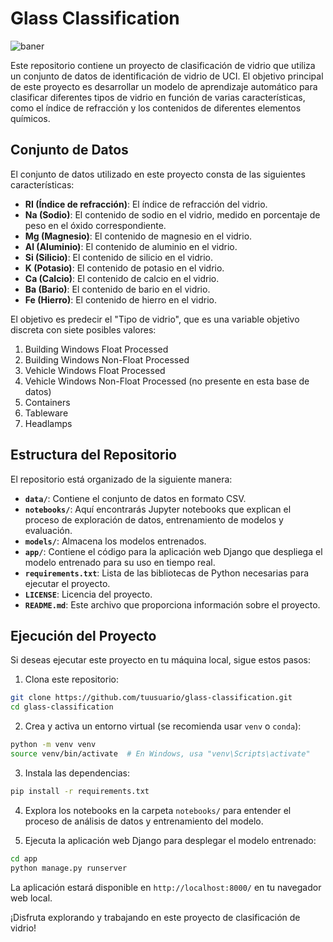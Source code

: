 # Glass Classification
![baner](https://img.freepik.com/vector-premium/machine-learning-banner-web-icon-set-mineria-datos-algoritmo-red-neuronal_35632-107.jpg?w=2000)

Este repositorio contiene un proyecto de clasificación de vidrio que utiliza un conjunto de datos de identificación de vidrio de UCI. El objetivo principal de este proyecto es desarrollar un modelo de aprendizaje automático para clasificar diferentes tipos de vidrio en función de varias características, como el índice de refracción y los contenidos de diferentes elementos químicos.

## Conjunto de Datos

El conjunto de datos utilizado en este proyecto consta de las siguientes características:

- **RI (Índice de refracción)**: El índice de refracción del vidrio.
- **Na (Sodio)**: El contenido de sodio en el vidrio, medido en porcentaje de peso en el óxido correspondiente.
- **Mg (Magnesio)**: El contenido de magnesio en el vidrio.
- **Al (Aluminio)**: El contenido de aluminio en el vidrio.
- **Si (Silicio)**: El contenido de silicio en el vidrio.
- **K (Potasio)**: El contenido de potasio en el vidrio.
- **Ca (Calcio)**: El contenido de calcio en el vidrio.
- **Ba (Bario)**: El contenido de bario en el vidrio.
- **Fe (Hierro)**: El contenido de hierro en el vidrio.

El objetivo es predecir el "Tipo de vidrio", que es una variable objetivo discreta con siete posibles valores:

1. Building Windows Float Processed
2. Building Windows Non-Float Processed
3. Vehicle Windows Float Processed
4. Vehicle Windows Non-Float Processed (no presente en esta base de datos)
5. Containers
6. Tableware
7. Headlamps

## Estructura del Repositorio

El repositorio está organizado de la siguiente manera:

- **`data/`**: Contiene el conjunto de datos en formato CSV.
- **`notebooks/`**: Aquí encontrarás Jupyter notebooks que explican el proceso de exploración de datos, entrenamiento de modelos y evaluación.
- **`models/`**: Almacena los modelos entrenados.
- **`app/`**: Contiene el código para la aplicación web Django que despliega el modelo entrenado para su uso en tiempo real.
- **`requirements.txt`**: Lista de las bibliotecas de Python necesarias para ejecutar el proyecto.
- **`LICENSE`**: Licencia del proyecto.
- **`README.md`**: Este archivo que proporciona información sobre el proyecto.

## Ejecución del Proyecto

Si deseas ejecutar este proyecto en tu máquina local, sigue estos pasos:

1. Clona este repositorio:

```bash
git clone https://github.com/tuusuario/glass-classification.git
cd glass-classification
```

2. Crea y activa un entorno virtual (se recomienda usar `venv` o `conda`):

```bash
python -m venv venv
source venv/bin/activate  # En Windows, usa "venv\Scripts\activate"
```

3. Instala las dependencias:

```bash
pip install -r requirements.txt
```

4. Explora los notebooks en la carpeta `notebooks/` para entender el proceso de análisis de datos y entrenamiento del modelo.

5. Ejecuta la aplicación web Django para desplegar el modelo entrenado:

```bash
cd app
python manage.py runserver
```

La aplicación estará disponible en `http://localhost:8000/` en tu navegador web local.

¡Disfruta explorando y trabajando en este proyecto de clasificación de vidrio!
